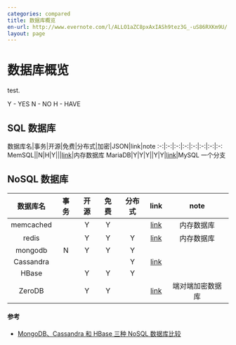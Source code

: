 ```yaml
---
categories: compared
title: 数据库概览
en-url: http://www.evernote.com/l/ALLO1aZC8pxAxIASh9tez3G_-uS86RXKm9U/
layout: page
---
```


数据库概览
===

test.

<!-- more -->

Y - YES
N - NO
H - HAVE

SQL 数据库
---

数据库名|事务|开源|免费|分布式|加密|JSON|link|note
:-:|:-:|:-:|:-:|:-:|:-:|:-:|:-:
MemSQL||N|H|Y|||[link][1]|内存数据库
MariaDB|Y|Y|Y||Y|Y|[link][5]|MySQL 一个分支

NoSQL 数据库
---

数据库名|事务|开源|免费|分布式|link|note
:-:|:-:|:-:|:-:|:-:|:-:|:-:
memcached||Y|Y||[link][2]|内存数据库
redis||Y|Y|Y|[link][3]|内存数据库
mongodb|N|Y|Y|Y||
Cassandra||||Y|[link][4]|
HBase||Y|Y|Y||
ZeroDB||Y|Y||[link][6]|端对端加密数据库

#### 参考

* [MongoDB、Cassandra 和 HBase 三种 NoSQL 数据库比较](http://blog.jobbole.com/91923/)

[1]: http://www.memsql.com/
[2]: http://memcached.org/
[3]: http://redis.io/
[4]: http://cassandra.apache.org/
[5]: https://mariadb.org/
[6]: http://www.zerodb.io/